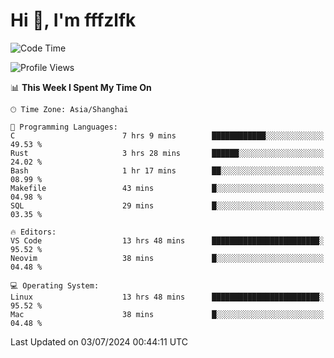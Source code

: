 # Hi 👋, I'm fffzlfk

<!--START_SECTION:waka-->
![Code Time](http://img.shields.io/badge/Code%20Time-721%20hrs%2032%20mins-blue)

![Profile Views](http://img.shields.io/badge/Profile%20Views-0-blue)

📊 **This Week I Spent My Time On** 

```text
🕑︎ Time Zone: Asia/Shanghai

💬 Programming Languages: 
C                        7 hrs 9 mins        ████████████░░░░░░░░░░░░░   49.53 % 
Rust                     3 hrs 28 mins       ██████░░░░░░░░░░░░░░░░░░░   24.02 % 
Bash                     1 hr 17 mins        ██░░░░░░░░░░░░░░░░░░░░░░░   08.99 % 
Makefile                 43 mins             █░░░░░░░░░░░░░░░░░░░░░░░░   04.98 % 
SQL                      29 mins             █░░░░░░░░░░░░░░░░░░░░░░░░   03.35 % 

🔥 Editors: 
VS Code                  13 hrs 48 mins      ████████████████████████░   95.52 % 
Neovim                   38 mins             █░░░░░░░░░░░░░░░░░░░░░░░░   04.48 % 

💻 Operating System: 
Linux                    13 hrs 48 mins      ████████████████████████░   95.52 % 
Mac                      38 mins             █░░░░░░░░░░░░░░░░░░░░░░░░   04.48 % 
```


 Last Updated on 03/07/2024 00:44:11 UTC
<!--END_SECTION:waka-->

